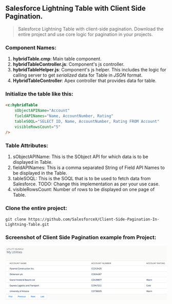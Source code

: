 ## Salesforce Lightning Table with Client Side Pagination.

> Salesforce Lightning Table with client-side pagination. Download the entire project and use core logic for pagination in your projects. 

### Component Names:
1. **hybridTable.cmp**: Main table component.
2. **hybridTableController.js**: Component's js controller.
3. **hybridTableHelper.js**: Component's js helper. This includes the logic for calling server to get _serialized_ data for Table in _JSON_ format.
4. **HybridTableController**: Apex controller that provides data for table.

### Initialize the table like this:
```html
<c:hybridTable
	sObjectAPIName="Account"
	fieldAPINames="Name, AccountNumber, Rating"
	tableSOQL="SELECT ID, Name, AccountNumber, Rating FROM Account"
	visibleRowsCount="5"
/>
```

### Table Attributes:
   1. sObjectAPIName: This is the SObject API for which data is to be displayed in Table.
   2. fieldAPINames: This is a comma separated String of Field API Names to be displayed in the Table.
   3. tableSOQL: This is the SOQL that is to be used to fetch data from Salesforce. 
   	  TODO: Change this implementation as per your use case.
   4. visibleRowsCount: Number of rows to be displayed on one page of Table.


### Clone the entire project:
```console
git clone https://github.com/SalesforceX/Client-Side-Pagination-In-Lightning-Table.git
```

### Screenshot of Client Side Pagination example from Project:

![Pagination Table Sample](https://github.com/SalesforceX/Client-Side-Pagination-In-Lightning-Table/blob/master/screenshots/hybridTableComponent.png)

